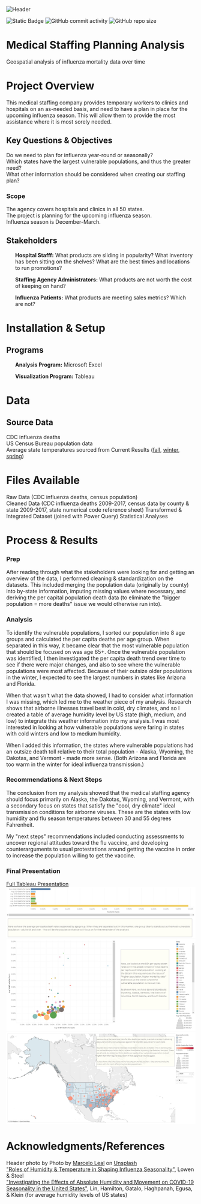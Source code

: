 ![Header](./assets/FluHeader.jpg)

![Static Badge](https://img.shields.io/badge/rows_of_data_analyzed-66%2C097-red?color=735C4F)
![GitHub commit activity](https://img.shields.io/github/commit-activity/t/dee-wright/influenza-staffing-analysis?color=402C21)
![GitHub repo size](https://img.shields.io/github/repo-size/dee-wright/influenza-staffing-analysis?color=AAADBF)


# Medical Staffing Planning Analysis
Geospatial analysis of influenza mortality data over time

# Project Overview
This medical staffing company provides temporary workers to clinics and hospitals on an as-needed basis, and need to have a plan in place for the upcoming influenza season. This will allow them to provide the most assistance where it is most sorely needed.   

## Key Questions & Objectives
Do we need to plan for influenza year-round or seasonally?     
Which states have the largest vulnerable populations, and thus the greater need?    
What other information should be considered when creating our staffing plan?    

### Scope  
The agency covers hospitals and clinics in all 50 states.     
The project is planning for the upcoming influenza season.    
Influenza season is December-March.

## Stakeholders
<ul><b>Hospital Stafff:</b> What products are sliding in popularity? What inventory has been sitting on the shelves? What are the best times and locations to run promotions?</ul> 
<ul><b>Staffing Agency Administrators:</b>  What products are not worth the cost of keeping on hand?</ul>
<ul><b>Influenza Patients:</b> What products are meeting sales metrics? Which are not?</ul>

# Installation & Setup
## Programs
<ul><b>Analysis Program:</b> Microsoft Excel</ul>
<ul><b>Visualization Program:</b> Tableau </ul>

# Data
## Source Data
CDC influenza deaths        
US Census Bureau population data     
Average state temperatures sourced from Current Results ([fall](https://www.currentresults.com/Weather/US/average-state-temperatures-in-fall.php), [winter](https://www.currentresults.com/Weather/US/average-state-temperatures-in-winter.php), [spring](https://www.currentresults.com/Weather/US/average-state-temperatures-in-spring.php))

# Files Available
Raw Data (CDC influenza deaths, census population)       
Cleaned Data (CDC influenza deaths 2009-2017, census data by county & state 2009-2017, state numerical code reference sheet)
Transformed & Integrated Dataset (joined with Power Query)
Statistical Analyses   

# Process & Results
### Prep
After reading through what the stakeholders were looking for and getting an overview of the data, I performed cleaning & standardization on the datasets. This included merging the population data (originally by county) into by-state information, imputing missing values where necessary, and deriving the per capital population death data (to eliminate the "bigger population = more deaths" issue we would otherwise run into).  

### Analysis
To identify the vulnerable populations, I sorted our population into 8 age groups and calculated the per capita deaths per age group. When separated in this way, it became clear that the most vulnerable population that should be focused on was age 65+. Once the vulnerable population was identified, I then investigated the per capita death trend over time to see if there were major changes, and also to see where the vulnerable populations were most affected. Because of their outsize older populations in the winter, I expected to see the largest numbers in states like Arizona and Florida. 

When that wasn't what the data showed, I had to consider what information I was missing, which led me to the weather piece of my analysis. Research shows that airborne illnesses travel best in cold, dry climates, and so I created a table of average humidity level by US state (high, medium, and low) to integrate this weather information into my analysis. I was most interested in looking at how vulnerable populations were faring in states with cold winters and low to medium humidity.

When I added this information, the states where vulnerable populations had an outsize death toll relative to their total population - Alaska, Wyoming, the Dakotas, and Vermont - made more sense. (Both Arizona and Florida are too warm in the winter for ideal influenza transmission.) 

### Recommendations & Next Steps
The conclusion from my analysis showed that the medical staffing agency should focus primarily on Alaska, the Dakotas, Wyoming, and Vermont, with a secondary focus on states that satisfy the "cool, dry climate" ideal transmission conditions for airborne viruses. These are the states with low humidity and flu season temperatures between 30 and 55 degrees Fahrenheit.

My "next steps" recommendations included conducting assessments to uncover regional attitudes toward the flu vaccine, and developing counterarguments to usual protestations around getting the vaccine in order to increase the population willing to get the vaccine.  

### Final Presentation
[Full Tableau Presentation](https://public.tableau.com/app/profile/therightwright/viz/FinalFindings-FluSeason/FinalFindings-FluSeason)   
![Header](./assets/FluTableauPreview.jpg)     
![Header](./assets/FluTableauPreview2.jpg)
![Header](./assets/FluTableauPreview3.jpg)

# Acknowledgments/References
Header photo by Photo by [Marcelo Leal](https://unsplash.com/@marceloleal80?utm_content=creditCopyText&utm_medium=referral&utm_source=unsplash) on [Unsplash](https://unsplash.com/photos/black-stethoscope-with-brown-leather-case-k7ll1hpdhFA?utm_content=creditCopyText&utm_medium=referral&utm_source=unsplash)      
["Roles of Humidity & Temperature in Shaping Influenza Seasonality"](https://www.ncbi.nlm.nih.gov/pmc/articles/PMC4097773/), Lowen & Steel       
["Investigating the Effects of Absolute Humidity and Movement on COVID-19 Seasonality in the United States"](https://www.nature.com/articles/s41598-022-19898-8), Lin, Hamilton, Gatalo, Haghpanah, Egusa, & Klein (for average humidity levels of US states)
  
  
